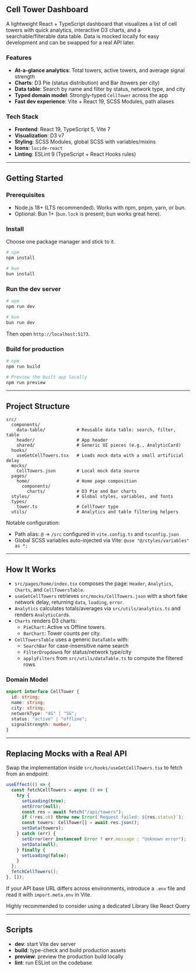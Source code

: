 ## Cell Tower Dashboard

A lightweight React + TypeScript dashboard that visualizes a list of cell towers with quick analytics, interactive D3 charts, and a searchable/filterable data table. Data is mocked locally for easy development and can be swapped for a real API later.

### Features

- **At-a-glance analytics**: Total towers, active towers, and average signal strength
- **Charts**: D3 Pie (status distribution) and Bar (towers per city)
- **Data table**: Search by name and filter by status, network type, and city
- **Typed domain model**: Strongly-typed `CellTower` across the app
- **Fast dev experience**: Vite + React 19, SCSS Modules, path aliases

### Tech Stack

- **Frontend**: React 19, TypeScript 5, Vite 7
- **Visualization**: D3 v7
- **Styling**: SCSS Modules, global SCSS with variables/mixins
- **Icons**: `lucide-react`
- **Linting**: ESLint 9 (TypeScript + React Hooks rules)

---

## Getting Started

### Prerequisites

- Node.js 18+ (LTS recommended). Works with npm, pnpm, yarn, or bun.
- Optional: Bun 1+ (`bun.lock` is present; bun works great here).

### Install

Choose one package manager and stick to it.

```bash
# npm
npm install

# bun
bun install
```

### Run the dev server

```bash
# npm
npm run dev

# bun
bun run dev
```

Then open `http://localhost:5173`.

### Build for production

```bash
# npm
npm run build

# Preview the built app locally
npm run preview
```

---

## Project Structure

```
src/
  components/
    data-table/            # Reusable data table: search, filter, table
    header/                # App header
    shared/                # Generic UI pieces (e.g., AnalyticCard)
  hooks/
    useGetCellTowers.tsx   # Loads mock data with a small artificial delay
  mocks/
    CellTowers.json        # Local mock data source
  pages/
    home/                  # Home page composition
      components/
        charts/            # D3 Pie and Bar charts
  styles/                  # Global styles, variables, and fonts
  types/
    tower.ts               # CellTower type
  utils/                   # Analytics and table filtering helpers
```

Notable configuration:

- Path alias: `@` → `/src` configured in `vite.config.ts` and `tsconfig.json`
- Global SCSS variables auto-injected via Vite: `@use "@/styles/variables" as *;`

---

## How It Works

- `src/pages/home/index.tsx` composes the page: `Header`, `Analytics`, `Charts`, and `CellTowersTable`.
- `useGetCellTowers` retrieves `src/mocks/CellTowers.json` with a short fake network delay, returning `data`, `loading`, `error`.
- `Analytics` calculates totals/averages via `src/utils/analytics.ts` and renders `AnalyticCard`s.
- `Charts` renders D3 charts:
  - `PieChart`: Active vs Offline towers.
  - `BarChart`: Tower counts per city.
- `CellTowersTable` uses a generic `DataTable` with:
  - `SearchBar` for case-insensitive name search
  - `FilterDropdown`s for status/network type/city
  - `applyFilters` from `src/utils/dataTable.ts` to compute the filtered rows

### Domain Model

```ts
export interface CellTower {
  id: string;
  name: string;
  city: string;
  networkType: "4G" | "5G";
  status: "active" | "offline";
  signalStrength: number;
}
```

---

## Replacing Mocks with a Real API

Swap the implementation inside `src/hooks/useGetCellTowers.tsx` to fetch from an endpoint:

```ts
useEffect(() => {
  const fetchCellTowers = async () => {
    try {
      setLoading(true);
      setError(null);
      const res = await fetch("/api/towers");
      if (!res.ok) throw new Error(`Request failed: ${res.status}`);
      const towers: CellTower[] = await res.json();
      setData(towers);
    } catch (err) {
      setError(err instanceof Error ? err.message : "Unknown error");
      setData(null);
    } finally {
      setLoading(false);
    }
  };
  fetchCellTowers();
}, []);
```

If your API base URL differs across environments, introduce a `.env` file and read it with `import.meta.env` in Vite.

Highly recommended to consider using a dedicated Library like React Query

---

## Scripts

- **dev**: start Vite dev server
- **build**: type-check and build production assets
- **preview**: preview the production build locally
- **lint**: run ESLint on the codebase

